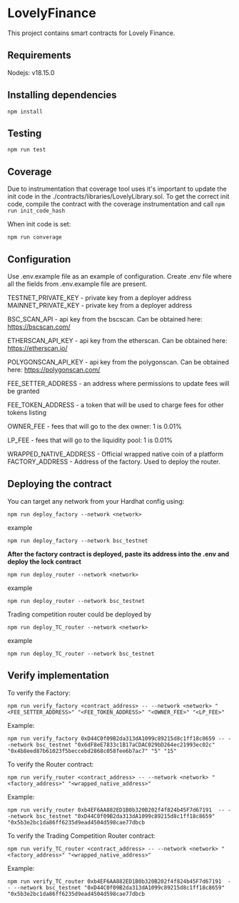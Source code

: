 # LovelyFinance

This project contains smart contracts for Lovely Finance.

## Requirements
Nodejs: v18.15.0

## Installing dependencies

```npm install```

## Testing 
```npm run test```

## Coverage
Due to instrumentation that coverage tool uses it's important to update the init code in the ./contracts/libraries/LovelyLibrary.sol. To get the correct init code, compile the contract with the coverage instrumentation and call ```npm run init_code_hash```

When init code is set:
```
npm run converage 
```

## Configuration
Use .env.example file as an example of configuration.
Create .env file where all the fields from .env.example file are present.  

TESTNET_PRIVATE_KEY - private key from a deployer address 
MAINNET_PRIVATE_KEY - private key from a deployer address

BSC_SCAN_API - api key from the bscscan. Can be obtained here: https://bscscan.com/

ETHERSCAN_API_KEY - api key from the etherscan. Can be obtained here: https://etherscan.io/

POLYGONSCAN_API_KEY - api key from the polygonscan. Can be obtained here: https://polygonscan.com/

FEE_SETTER_ADDRESS - an address where permissions to update fees will be granted

FEE_TOKEN_ADDRESS - a token that will be used to charge fees for other tokens listing

OWNER_FEE - fees that will go to the dex owner: 1 is 0.01%

LP_FEE - fees that will go to the liquidity pool: 1 is 0.01%

WRAPPED_NATIVE_ADDRESS - Official wrapped native coin of a platform
FACTORY_ADDRESS - Address of the factory. Used to deploy the router.

## Deploying the contract

You can target any network from your Hardhat config using:

```
npm run deploy_factory --network <network>
```
example
```
npm run deploy_factory --network bsc_testnet
```
<b>After the factory contract is deployed, paste its address into the .env and deploy the lock contract</b>

```
npm run deploy_router --network <network>
```
example
```
npm run deploy_router --network bsc_testnet
```

Trading competition router could be deployed by
```
npm run deploy_TC_router --network <network>
```
example
```
npm run deploy_TC_router --network bsc_testnet
```

## Verify implementation
To verify the Factory:
```
npm run verify_factory <contract_address> -- --network <network> "<FEE_SETTER_ADDRESS>" "<FEE_TOKEN_ADDRESS>" "<OWNER_FEE>" "<LP_FEE>"
```
Example:
```
npm run verify_factory 0xD44C0f09B2da313dA1099c89215d8c1ff18c8659 -- --network bsc_testnet "0x6dF8eE7833c1B17aCDAC029bD264ec21993ec02c" "0x4b8eed87b61023f5beccebd2868c058fee6b7ac7" "5" "15"
```

To verify the Router contract:
```
npm run verify_router <contract_address> -- --network <network> "<factory_address>" "<wrapped_native_address>"
```
Example:
```
npm run verify_router 0xb4EF6AA882ED1B0b320B202f4f824b45F7d67191  -- --network bsc_testnet "0xD44C0f09B2da313dA1099c89215d8c1ff18c8659" "0x5b3e2bc1da86ff6235d9ead4504d598cae77dbcb
```

To verify the Trading Competition Router contract:
```
npm run verify_TC_router <contract_address> -- --network <network> "<factory_address>" "<wrapped_native_address>"
```
Example:
```
npm run verify_TC_router 0xb4EF6AA882ED1B0b320B202f4f824b45F7d67191  -- --network bsc_testnet "0xD44C0f09B2da313dA1099c89215d8c1ff18c8659" "0x5b3e2bc1da86ff6235d9ead4504d598cae77dbcb
```
